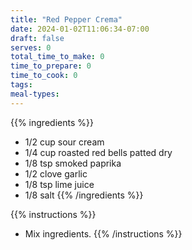 ```yaml
---
title: "Red Pepper Crema"
date: 2024-01-02T11:06:34-07:00
draft: false
serves: 0
total_time_to_make: 0
time_to_prepare: 0
time_to_cook: 0
tags:
meal-types:
---
```


{{% ingredients %}}
- 1/2 cup sour cream
- 1/4 cup roasted red bells patted dry
- 1/8 tsp smoked paprika
- 1/2 clove garlic
- 1/8 tsp lime juice
- 1/8 salt
{{% /ingredients %}}

{{% instructions %}}
- Mix ingredients.
{{% /instructions %}}
